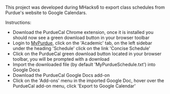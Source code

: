 This project was developed during MHacks6 to export class schedules from Purdue's website to Google Calendars.

Instructions:
- Download the PurdueCal Chrome extension, once it is installed you should now see a green download button in your browser toolbar
- Login to [MyPurdue](https://mypurdue.purdue.edu), click on the 'Academic' tab, on the left sidebar under the heading 'Schedule' click on the link 'Concise Schedule'
- Click on the PurdueCal green download button located in your browser toolbar, you will be prompted with a download
- Import the downloaded file (by default 'MyPurdueSchedule.txt') into Google Docs
- Download the PurdueCal Google Docs add-on
- Click on the 'Add-ons' menu in the imported Google Doc, hover over the PurdueCal add-on menu, click 'Export to Google Calendar'
